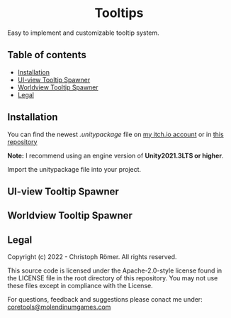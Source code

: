 
<h1 style="text-align:center;">Tooltips</h1>

<p>Easy to implement and customizable tooltip system.
<br>


## Table of contents
- <a href="#Installation">Installation</a>
- <a href="#UI-view-Tooltip-Spawner<">UI-view Tooltip Spawner</a>
- <a href="#Worldview-Tooltip-Spawner">Worldview Tooltip Spawner</a>
- <a href="#Legal">Legal</a>


## Installation

You can find the newest _.unitypackage_ file on [my itch.io account](https://molendinumgames.itch.io/) or in [this repository](https://github.com/MolendinumGames/UnityCoreTools/tree/main/Assets/ProductivityTools)

**Note:** I recommend using an engine version of **Unity2021.3LTS or higher**.

Import the unitypackage file into your project.

## UI-view Tooltip Spawner


## Worldview Tooltip Spawner

## Legal
Copyright (c) 2022 - Christoph Römer. All rights reserved. 

This source code is licensed under the Apache-2.0-style license found
in the LICENSE file in the root directory of this repository. 
You may not use these files except in compliance with the License.

For questions, feedback and suggestions please conact me under:
coretools@molendinumgames.com
